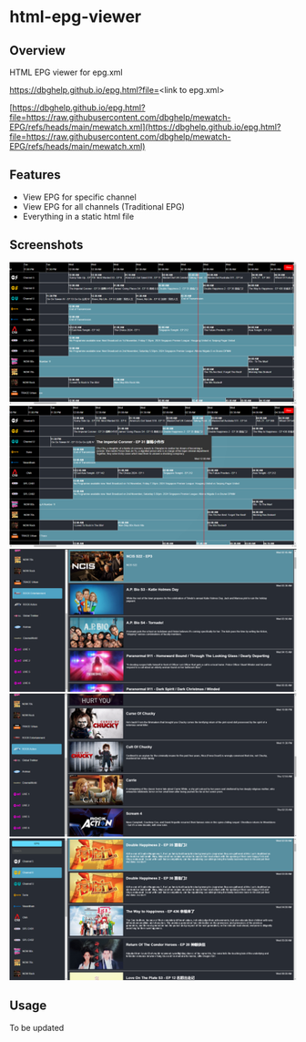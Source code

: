 # html-epg-viewer

## Overview

HTML EPG viewer for epg.xml

https://dbghelp.github.io/epg.html?file=<link to epg.xml\>

[https://dbghelp.github.io/epg.html?file=https://raw.githubusercontent.com/dbghelp/mewatch-EPG/refs/heads/main/mewatch.xml](https://dbghelp.github.io/epg.html?file=https://raw.githubusercontent.com/dbghelp/mewatch-EPG/refs/heads/main/mewatch.xml)


## Features

- View EPG for specific channel
- View EPG for all channels (Traditional EPG)
- Everything in a static html file

## Screenshots

![Local Image](./img/epg_all.png)
![Local Image](./img/epg_all_hint.png)
![Local Image](./img/epg_specific.png)
![Local Image](./img/epg_specific%203.png)
![Local Image](./img/epg_specific%202.png)


## Usage

To be updated
